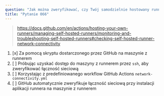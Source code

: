 ```yaml
---
question: "Jak można zweryfikować, czy Twój samodzielnie hostowany runner GitHub ma dostęp do wszystkich wymaganych usług GitHub?"
title: "Pytanie 066"
---
```


> https://docs.github.com/en/actions/hosting-your-own-runners/managing-self-hosted-runners/monitoring-and-troubleshooting-self-hosted-runners#checking-self-hosted-runner-network-connectivity
1. [x] Za pomocą skryptu dostarczonego przez GitHub na maszynie z runnerem
1. [ ] Próbując uzyskać dostęp do maszyny z runnerem przez `ssh`, aby zweryfikować łączność sieciową
1. [ ] Korzystając z predefiniowanego workflow GitHub Actions `network-connectivity.yml`
1. [ ] GitHub automatycznie zweryfikuje łączność sieciową przy instalacji aplikacji runnera na maszynie z runnerem
